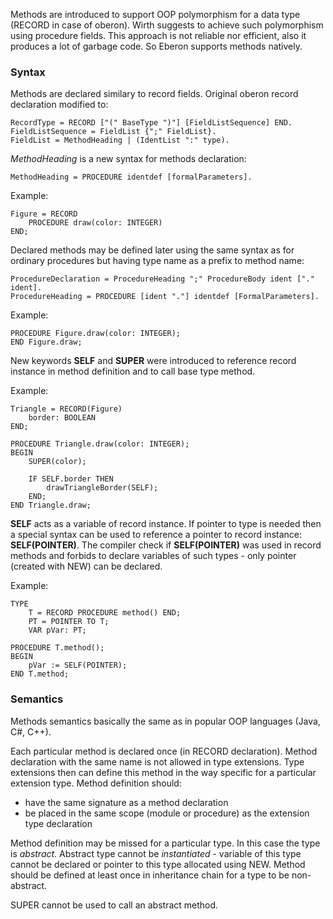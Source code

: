 Methods are introduced to support OOP polymorphism for a data type (RECORD in case of oberon). Wirth suggests to achieve such polymorphism using procedure fields. This approach is not reliable nor efficient, also it produces a lot of garbage code. So Eberon supports methods natively.

### Syntax
Methods are declared similary to record fields. Original oberon record declaration modified to:

    RecordType = RECORD ["(" BaseType ")"] [FieldListSequence] END.
    FieldListSequence = FieldList {";" FieldList}.
    FieldList = MethodHeading | (IdentList ":" type).

*MethodHeading* is a new syntax for methods declaration:

    MethodHeading = PROCEDURE identdef [formalParameters].

Example:

    Figure = RECORD
        PROCEDURE draw(color: INTEGER)
    END;

Declared methods may be defined later using the same syntax as for ordinary procedures but having type name as a prefix to method name:

    ProcedureDeclaration = ProcedureHeading ";" ProcedureBody ident ["." ident].
    ProcedureHeading = PROCEDURE [ident "."] identdef [FormalParameters].

Example:

    PROCEDURE Figure.draw(color: INTEGER);
    END Figure.draw;

New keywords **SELF** and **SUPER** were introduced to reference record instance in method definition and to call base type method.

Example:

    Triangle = RECORD(Figure)
        border: BOOLEAN
    END;

    PROCEDURE Triangle.draw(color: INTEGER);
    BEGIN
        SUPER(color);

        IF SELF.border THEN
            drawTriangleBorder(SELF);
        END;
    END Triangle.draw;

 **SELF** acts as a variable of record instance. If pointer to type is needed then a special syntax can be used to reference a pointer to record instance: **SELF(POINTER)**. The compiler check if **SELF(POINTER)** was used in record methods and forbids to declare variables of such types - only pointer (created with NEW) can be declared.

Example:

    TYPE 
        T = RECORD PROCEDURE method() END;
        PT = POINTER TO T;
        VAR pVar: PT;

    PROCEDURE T.method(); 
    BEGIN 
        pVar := SELF(POINTER);
    END T.method;

### Semantics
Methods semantics basically the same as in popular OOP languages (Java, C#, C++).

Each particular method is declared once (in RECORD declaration). Method declaration with the same name is not allowed in type extensions. Type extensions then can define this method in the way specific for a particular extension type. Method definition should:
* have the same signature as a method declaration
* be placed in the same scope (module or procedure) as the extension type declaration

Method definition may be missed for a particular type. In this case the type is *abstract*. Abstract type cannot be *instantiated* - variable of this type cannot be declared or pointer to this type allocated using NEW. Method should be defined at least once in inheritance chain for a type to be non-abstract.

SUPER cannot be used to call an abstract method.